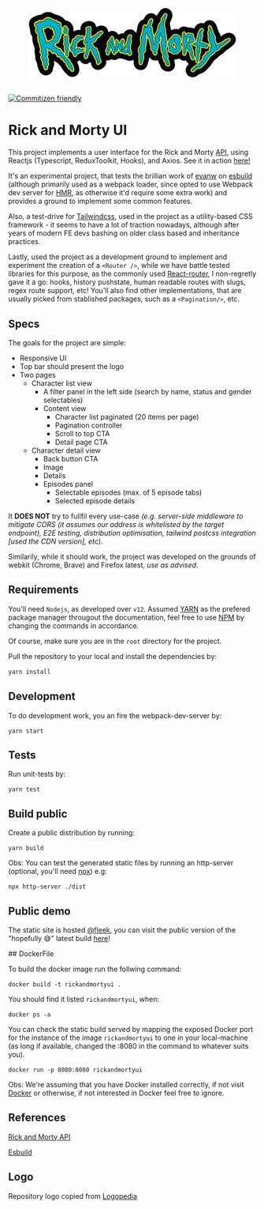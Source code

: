 <div align="center">
  <img src="./src/images/logo-repo.svg" width="420" height="auto"/>
</div>

<br/>

[![Commitizen friendly](https://img.shields.io/badge/commitizen-friendly-brightgreen.svg)](http://commitizen.github.io/cz-cli/)

# Rick and Morty UI

This project implements a user interface for the Rick and Morty [API](https://rickandmortyapi.com/documentation), using Reactjs (Typescript, ReduxToolkit, Hooks), and Axios. See it in action [here!](https://bold-glitter-7607.on.fleek.co/)

It's an experimental project, that tests the brillian work of [evanw](https://github.com/evanw/esbuild) on [esbuild](https://esbuild.github.io/) (although primarily used as a webpack loader, since opted to use Webpack dev server for [HMR](https://webpack.js.org/guides/hot-module-replacement/), as otherwise it'd require some extra work) and provides a ground to implement some common features.

Also, a test-drive for [Tailwindcss](https://tailwindcss.com/), used in the project as a utility-based CSS framework - it seems to have a lot of traction nowadays, although after years of modern FE devs bashing on older class based and inheritance practices.

Lastly, used the project as a development ground to implement and experiment the creation of a `<Router />`, while we have battle tested libraries for this purpose, as the commonly used [React-router](https://github.com/ReactTraining/react-router), I non-regretly gave it a go: hooks, history pushstate, human readable routes with slugs, regex route support, etc! You'll also find other implementations, that are usually picked from stablished packages, such as a `<Pagination/>`, etc.

## Specs

The goals for the project are simple:
- Responsive UI
- Top bar should present the logo
- Two pages
  - Character list view
    - A filter panel in the left side (search by name, status and gender selectables)
    - Content view
      - Character list paginated (20 items per page)
      - Pagination controller
      - Scroll to top CTA
      - Detail page CTA
  - Character detail view
    - Back button CTA
    - Image
    - Details
    - Episodes panel
      - Selectable episodes (max. of 5 episode tabs)
      - Selected episode details

It **DOES NOT** try to fullfil every use-case *(e.g. server-side middleware to mitigate CORS (it assumes our address is whitelisted by the target endpoint), E2E testing, distribution optimisation, tailwind postcss integration [used the CDN version], etc)*. 

Similarily, while it should work, the project was developed on the grounds of webkit (Chrome, Brave) and Firefox latest, *use as advised*.

## Requirements

You'll need `Nodejs`, as developed over `v12`. Assumed [YARN](https://yarnpkg.com/) as the prefered package manager througout the documentation, feel free to use [NPM](https://www.npmjs.com/) by changing the commands in accordance.

Of course, make sure you are in the `root` directory for the project.

Pull the repository to your local and install the dependencies by:

```zsh
yarn install
```

## Development

To do development work, you  an fire the webpack-dev-server by:

```
yarn start
```

## Tests

Run unit-tests by:

```
yarn test
```

## Build public

Create a public distribution by running:

```
yarn build
```

Obs: You can test the generated static files by running an http-server (optional, you'll need [npx](https://docs.npmjs.com/cli/v7/commands/npx)) e.g:

```
npx http-server ./dist
```

## Public demo

The static site is hosted [@fleek](https://fleek.co/), you can visit the public version of the "hopefully 😅" latest build [here](https://bold-glitter-7607.on.fleek.co/)!

## DockerFile


To build the docker image run the follwing command:

```
docker build -t rickandmortyui .
```

You should find it listed `rickandmortyui`, when:

```
docker ps -a
```

You can check the static build served by mapping the exposed Docker port for the instance of the image `rickandmortyui` to one in your local-machine (as long if available, changed the :8080 in the command to whatever suits you).

```
docker run -p 8080:8080 rickandmortyui
```

Obs: We're assuming that you have Docker installed correctly, if not visit [Docker](https://www.docker.com/get-started) or otherwise, if not interested in Docker feel free to ignore.

## References

[Rick and Morty API](https://rickandmortyapi.com/documentation)

[Esbuild](https://esbuild.github.io/)

## Logo

<div>Repository logo copied from <a href="https://logos.fandom.com/wiki/Rick_and_Morty" title="Freepik">Logopedia</a></div>